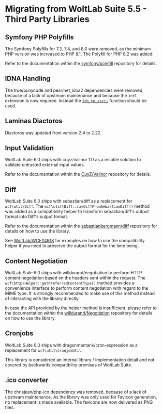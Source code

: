 # Migrating from WoltLab Suite 5.5 - Third Party Libraries

## Symfony PHP Polyfills

The Symfony Polyfills for 7.3, 7.4, and 8.0 were removed, as the minimum PHP version was increased to PHP 8.1.
The Polyfill for PHP 8.2 was added.

Refer to the documentation within the [symfony/polyfill](https://github.com/symfony/polyfill/) repository for details.

## IDNA Handling

The true/punycode and pear/net_idna2 dependencies were removed, because of a lack of upstream maintenance and because the `intl` extension is now required.
Instead the [`idn_to_ascii`](https://www.php.net/manual/en/function.idn-to-ascii.php) function should be used.

## Laminas Diactoros

Diactoros was updated from version 2.4 to 2.22.

## Input Validation

WoltLab Suite 6.0 ships with cuyz/valinor 1.0 as a reliable solution to validate untrusted external input values.

Refer to the documentation within the [CuyZ/Valinor](https://github.com/CuyZ/Valinor) repository for details.

## Diff

WoltLab Suite 6.0 ships with sebastian/diff as a replacement for `wcf\util\Diff`.
The `wcf\util\Diff::rawDiffFromSebastianDiff()` method was added as a compatibility helper to transform sebastian/diff's output format into Diff's output format.

Refer to the documentation within the [sebastianbergmann/diff](https://github.com/sebastianbergmann/diff) repository for details on how to use the library.

See [WoltLab/WCF#4918](https://github.com/WoltLab/WCF/pull/4918) for examples on how to use the compatibility helper if you need to preserve the output format for the time being.

## Content Negotiation

WoltLab Suite 6.0 ships with willdurand/negotiation to perform HTTP content negotiation based on the headers sent within the request.
The `wcf\http\Helper::getPreferredContentType()` method provides a convenience interface to perform content negotiation with regard to the MIME type.
It is strongly recommended to make use of this method instead of interacting with the library directly.

In case the API provided by the helper method is insufficient, please refer to the documentation within the [willdurand/Negotiation](https://github.com/willdurand/Negotiation) repository for details on how to use the library.

## Cronjobs

WoltLab Suite 6.0 ships with dragonmantank/cron-expression as a replacement for `wcf\util\CronjobUtil`.

This library is considered an internal library / implementation detail and not covered by backwards compatibility promises of WoltLab Suite.

## .ico converter

The chrisjean/php-ico dependency was removed, because of a lack of upstream maintenance.
As the library was only used for Favicon generation, no replacement is made available.
The favicons are now delivered as PNG files.
